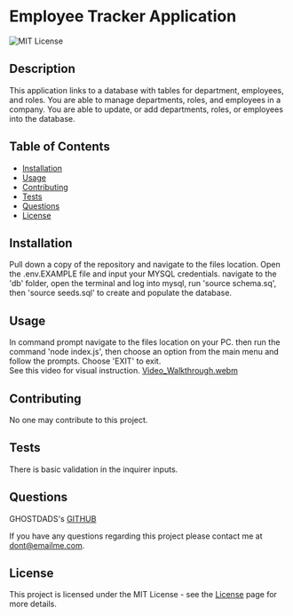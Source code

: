 # Employee Tracker Application
  
 ![MIT License](https://img.shields.io/badge/License-MIT-green)
  
## Description
  
This application links to a database with tables for department, employees, and roles. You are able to manage departments, roles, and employees in a company. You are able to update, or add departments, roles, or employees into the database.
  
## Table of Contents
  - [Installation](#installation)
  - [Usage](#usage)
  - [Contributing](#contributing)
  - [Tests](#tests)
  - [Questions](#questions)
  - [License](#license)
  
## Installation
  
Pull down a copy of the repository and navigate to the files location.
Open the .env.EXAMPLE file and input your MYSQL credentials.
navigate to the 'db' folder, open the terminal and log into mysql, run 'source schema.sq', then 'source seeds.sql' to create and populate the database.
  
## Usage
  
In command prompt navigate to the files location on your PC. then run the command 'node index.js', then choose an option from the main menu and follow the prompts. Choose 'EXIT' to exit.
<br>  See this video for visual instruction.
[Video_Walkthrough.webm](https://drive.google.com/file/d/19gsX19Uw2ft7XaMCZkTQnckdzaHLgWlt/view?usp=sharing)
  
  
## Contributing
  
No one may contribute to this project.
  
## Tests
  
There is basic validation in the inquirer inputs.
  
## Questions
  
GHOSTDADS's [GITHUB](https://github.com/GHOSTDADS)
  
If you have any questions regarding this project please contact me at [dont@emailme.com](dont@emailme.com).
  
          
## License
          
This project is licensed under the MIT License - see the [License](https://choosealicense.com/licenses/mit/) page for more details.
          
  